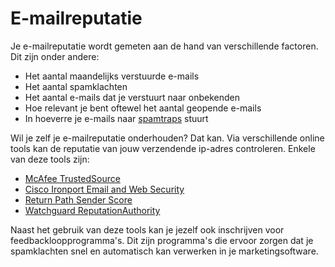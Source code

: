# E-mailreputatie

Je e-mailreputatie wordt gemeten aan de hand van verschillende factoren.
Dit zijn onder andere:

-   Het aantal maandelijks verstuurde e-mails
-   Het aantal spamklachten
-   Het aantal e-mails dat je verstuurt naar onbekenden
-   Hoe relevant je bent oftewel het aantal geopende e-mails
-   In hoeverre je e-mails naar
    [spamtraps](./spam-traps.md)
    stuurt

Wil je zelf je e-mailreputatie onderhouden? Dat kan. Via verschillende
online tools kan de reputatie van jouw verzendende ip-adres controleren.
Enkele van deze tools zijn:

-   [McAfee
    TrustedSource](http://www.trustedsource.org/en/feedback/checking "McAfee TrustedSource")
-   [Cisco Ironport Email and Web
    Security](http://www.senderbase.org/ "Cisco Ironport Email and Web Security")
-   [Return Path Sender
    Score](https://senderscore.org/ "Return Path Sender Score")
-   [Watchguard
    ReputationAuthority](http://www.reputationauthority.org/index.php "Watchguard ReputationAuthority")

Naast het gebruik van deze tools kan je jezelf ook inschrijven voor
feedbackloopprogramma's. Dit zijn programma's die ervoor zorgen dat je
spamklachten snel en automatisch kan verwerken in je marketingsoftware.
